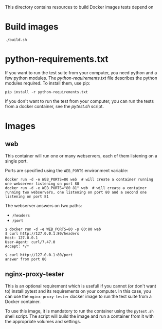 This directory contains resources to build Docker images tests depend on

# Build images

    ./build.sh   


# python-requirements.txt

If you want to run the test suite from your computer, you need python and a few python modules.
The _python-requirements.txt_ file describes the python modules required. To install them, use
pip:

    pip install -r python-requirements.txt

If you don't want to run the test from your computer, you can run the tests from a docker container, see the _pytest.sh_ script.


# Images

## web

This container will run one or many webservers, each of them listening on a single port.

Ports are specified using the `WEB_PORTS` environment variable:

    docker run -d -e WEB_PORTS=80 web  # will create a container running one webserver listening on port 80
    docker run -d -e WEB_PORTS="80 81" web  # will create a container running two webservers, one listening on port 80 and a second one listening on port 81

The webserver answers on two paths:

- `/headers`
- `/port`

```
$ docker run -d -e WEB_PORTS=80 -p 80:80 web
$ curl http://127.0.0.1:80/headers
Host: 127.0.0.1
User-Agent: curl/7.47.0
Accept: */*

$ curl http://127.0.0.1:80/port
answer from port 80

```


## nginx-proxy-tester

This is an optional requirement which is usefull if you cannot (or don't want to) install pytest and its requirements on your computer. In this case, you can use the `nginx-proxy-tester` docker image to run the test suite from a Docker container.

To use this image, it is mandatory to run the container using the `pytest.sh` shell script. The script will build the image and run a container from it with the appropriate volumes and settings.
